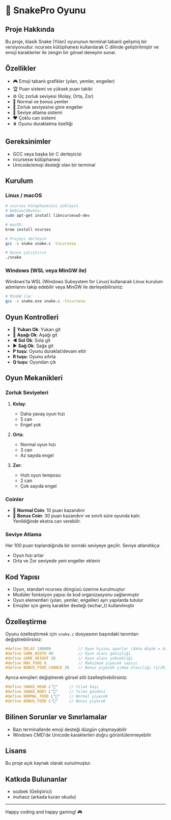 # 🐍 SnakePro Oyunu

## Proje Hakkında
Bu proje, klasik Snake (Yılan) oyununun terminal tabanlı gelişmiş bir versiyonudur. ncurses kütüphanesi kullanılarak C dilinde geliştirilmiştir ve emoji karakterler ile zengin bir görsel deneyim sunar.

## Özellikler

- 🎮 Emoji tabanlı grafikler (yılan, yemler, engeller)
- 🏆 Puan sistemi ve yüksek puan takibi
- ⚙️ Üç zorluk seviyesi (Kolay, Orta, Zor)
- 🍎 Normal ve bonus yemler
- 🌵 Zorluk seviyesine göre engeller
- 🔄 Seviye atlama sistemi
- ❤️ Çoklu can sistemi
- ⏸️ Oyunu duraklatma özelliği

## Gereksinimler

- GCC veya başka bir C derleyicisi
- ncursesw kütüphanesi
- Unicode/emoji desteği olan bir terminal

## Kurulum

### Linux / macOS

```bash
# ncurses kütüphanesini yükleyin
# Debian/Ubuntu:
sudo apt-get install libncursesw5-dev

# macOS:
brew install ncurses

# Projeyi derleyin
gcc -o snake snake.c -lncursesw

# Oyunu çalıştırın
./snake
```

### Windows (WSL veya MinGW ile)

Windows'ta WSL (Windows Subsystem for Linux) kullanarak Linux kurulum adımlarını takip edebilir veya MinGW ile derleyebilirsiniz:

```bash
# MinGW ile:
gcc -o snake.exe snake.c -lncursesw
```

## Oyun Kontrolleri

- 🔼 **Yukarı Ok**: Yukarı git
- 🔽 **Aşağı Ok**: Aşağı git
- ◀️ **Sol Ok**: Sola git
- ▶️ **Sağ Ok**: Sağa git
- **P tuşu**: Oyunu duraklat/devam ettir
- **R tuşu**: Oyunu sıfırla
- **Q tuşu**: Oyundan çık

## Oyun Mekanikleri

### Zorluk Seviyeleri

1. **Kolay**:
   - Daha yavaş oyun hızı
   - 5 can
   - Engel yok

2. **Orta**:
   - Normal oyun hızı
   - 3 can
   - Az sayıda engel

3. **Zor**:
   - Hızlı oyun temposu
   - 2 can
   - Çok sayıda engel

### Coinler

- 🍎 **Normal Coin**: 10 puan kazandırır
- 🍏 **Bonus Coin**: 30 puan kazandırır ve sınırlı süre oyunda kalır. Yenildiğinde ekstra can verebilir.

### Seviye Atlama

Her 100 puan toplandığında bir sonraki seviyeye geçilir. Seviye atlandıkça:
- Oyun hızı artar
- Orta ve Zor seviyede yeni engeller eklenir

## Kod Yapısı

- Oyun, standart ncurses döngüsü üzerine kurulmuştur
- Modüler fonksiyon yapısı ile kod organizasyonu sağlanmıştır
- Oyun elementleri (yılan, yemler, engeller) ayrı yapılarda tutulur
- Emojiler için geniş karakter desteği (wchar_t) kullanılmıştır

## Özelleştirme

Oyunu özelleştirmek için `snake.c` dosyasının başındaki tanımları değiştirebilirsiniz:

```c
#define DELAY 100000            // Oyun hızını ayarlar (daha düşük = daha hızlı)
#define GAME_WIDTH 40           // Oyun alanı genişliği
#define GAME_HEIGHT 20          // Oyun alanı yüksekliği
#define MAX_FOOD 8              // Maksimum yiyecek sayısı
#define BONUS_FOOD_CHANCE 20    // Bonus yiyecek çıkma olasılığı (1/20)
```

Ayrıca emojileri değiştirerek görsel stili özelleştirebilirsiniz:

```c
#define SNAKE_HEAD L"🐍"     // Yılan başı
#define SNAKE_BODY L"🐍"     // Yılan gövdesi
#define NORMAL_FOOD L"🍎"    // Normal yiyecek
#define BONUS_FOOD L"🍏"     // Bonus yiyecek
```

## Bilinen Sorunlar ve Sınırlamalar

- Bazı terminallerde emoji desteği düzgün çalışmayabilir
- Windows CMD'de Unicode karakterleri doğru görüntülenmeyebilir

## Lisans

Bu proje açık kaynak olarak sunulmuştur.

## Katkıda Bulunanlar

- sozbek (Geliştirici)
- muhaoz (arkada kuran okudu)

---

Happy coding and happy gaming! 🎮
